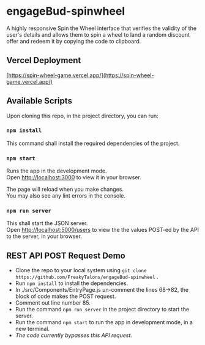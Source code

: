 # engageBud-spinwheel
A highly responsive Spin the Wheel interface that verifies the validity of the user's details and allows them to spin a wheel to land a random discount offer and redeem it by copying the code to clipboard.

## Vercel Deployment
[https://spin-wheel-game.vercel.app/](https://spin-wheel-game.vercel.app/)

## Available Scripts

Upon cloning this repo, in the project directory, you can run:

### `npm install`

This command shall install the required dependencies of the project.

### `npm start`

Runs the app in the development mode.\
Open [http://localhost:3000](http://localhost:3000) to view it in your browser.

The page will reload when you make changes.\
You may also see any lint errors in the console.

### `npm run server`

This shall start the JSON server.\
Open [http://localhost:5000/users](http://localhost:3000/users) to view the the values POST-ed by the API to the server, in your browser.

## REST API POST Request Demo

* Clone the repo to your local system using `git clone https://github.com/FreakyTalons/engageBud-spinwheel` .
* Run `npm install` to install the dependencies.
* In ./src/Components/EntryPage.js un-comment the lines 68->82, the block of code makes the POST request.
* Comment out line number 85.
* Run the command `npm run server` in the project directory to start the server.
* Run the command `npm start` to run the app in development mode, in a new terminal.
* _The code currently bypasses this API request._


